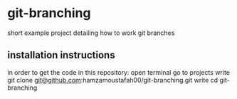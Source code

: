 # git-branching
short example project detailing how to work git branches
## installation instructions
in order to get the code in this repository:
open terminal
go to projects
write git clone git@github.com:hamzamoustafah00/git-branching.git
write cd git-branching
